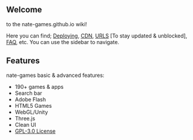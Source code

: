 ## Welcome
to the nate-games.github.io wiki!

Here you can find; [Deploying](https://github.com/nate-games/nate-games.github.io/wiki/Deploying), [CDN](https://github.com/nate-games/nate-games.github.io/wiki/CDN-%5BContent-Delivery-Network%5D), [URLS](https://github.com/nate-games/nate-games.github.io/wiki/URLS) [To stay updated & unblocked], [FAQ](https://github.com/nate-games/nate-games.github.io/wiki/FAQ), etc.
You can use the sidebar to navigate.


## Features
nate-games basic & advanced features:
- 190+ games & apps
- Search bar
- Adobe Flash
- HTML5 Games
- WebGL/Unity
- Three.js
- Clean UI
- [GPL-3.0 License](https://github.com/nate-games/nate-games.github.io/blob/main/LICENSE.txt)
